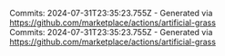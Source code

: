 Commits: 2024-07-31T23:35:23.755Z - Generated via https://github.com/marketplace/actions/artificial-grass
<br>
Commits: 2024-07-31T23:35:23.755Z - Generated via https://github.com/marketplace/actions/artificial-grass
<br>
